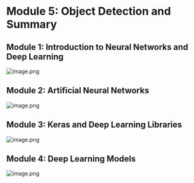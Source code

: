 

# Module 5: Object Detection and Summary
## Module 1: Introduction to Neural Networks and Deep Learning
![image.png](https://prod-files-secure.s3.us-west-2.amazonaws.com/03e82b26-cccb-4906-bb56-adabcbdc0655/a8d40bcb-c482-4026-8872-311e16b2dc63/image.png?X-Amz-Algorithm=AWS4-HMAC-SHA256&X-Amz-Content-Sha256=UNSIGNED-PAYLOAD&X-Amz-Credential=ASIAZI2LB466TYQVLJFM%2F20250131%2Fus-west-2%2Fs3%2Faws4_request&X-Amz-Date=20250131T111211Z&X-Amz-Expires=3600&X-Amz-Security-Token=IQoJb3JpZ2luX2VjELP%2F%2F%2F%2F%2F%2F%2F%2F%2F%2FwEaCXVzLXdlc3QtMiJHMEUCIFL5ORHrAGgrfRUzfZz05%2BzBJvEKOHD46lbrGq2xlf%2BPAiEAs1wOseLi9jJ05WoWQ9PqszN7Gfdpm2O8a6cJgo4B6pAqiAQIvP%2F%2F%2F%2F%2F%2F%2F%2F%2F%2FARAAGgw2Mzc0MjMxODM4MDUiDBFsy64JCmb9I%2BxluSrcA%2BMeuthuI1SISNk2hH0%2F7Mhgch%2FhpLsJJGbNpIfr%2Fhvsbu60EP5GgshueoObB2mjR8vsR48tzBgmNAc55ceUcdS7U1pj6FV9r%2FEXVAPuk1%2BGudJnRcJLunVn78cx5bvayOphP1FhH3jaz9ajhywWeK82S9DnBywKn9SAdLN542aRrlkYbMp14ihWLnPjM6z2PAETjakBMo8StLonYWOCwQZ16ixI%2BQjpZLhKJoVlqI3Ld2xi8I3sLi0N%2F0V%2FJjr0JqqC1CwZs2FntW2qR8mmzDSaME04cx9C6kVqP8MYTLANvMztzG2uckQ0z7kvMaAYUE1v4VvASLWjzbjfSX3fFxBYi3FnCRaQzAz8DwSsbQbQO3ADDc8ZGS%2BUYcT9y%2BGDZOvW36Am7WwNQzIrqX03pU4F8Z%2BxkzBATxYdY2eVqsLwD4lNxil5IJiLJ%2FjE7UUi3R2hhhGFVASZkJI0CHr6szHjqxH7c80IhLLrp8sUSytKxOVZslL5AUG5yUJ2CgLcM70LkobH%2B5lM0Q%2FI%2FAiNGOKKjoscdi7OnBtjNceU053nUjqBKJ6nEnT%2BwoED3n5WQBIIsvXvYb69EncHc9MCID6oc7RrOz2eZhYmloyIlrQSMxPhDlfTgDFxdO0%2FMPvW8rwGOqUB22Ro4N4Hb4wWKS%2BKf5W%2F57cjllxfVrBYIC3WlUhDwxUPTCHmtmU6ozIUK2zmYm3P2R86Np41eXr2fyZ3Oy%2FTpLB4reVSgYRhRbCrYVNkRFoL237vKhlrVBAIv8tX7NiKTOtQYn%2BgmVyvD69VrtDQRn3Suf8wLKB%2BSdwENC9UsivK%2BxBAHpYszSSRk%2BpY6XpW17vjyCfEP0UMt5zsL1M6kPKQeFif&X-Amz-Signature=d077ad9f3fb0bb21126748d7c40e7f5614633dab71b305df91783311ad9cc084&X-Amz-SignedHeaders=host&x-id=GetObject)
## Module 2: Artificial Neural Networks
![image.png](https://prod-files-secure.s3.us-west-2.amazonaws.com/03e82b26-cccb-4906-bb56-adabcbdc0655/5157ca89-62da-41d9-a98f-6432b71047a9/image.png?X-Amz-Algorithm=AWS4-HMAC-SHA256&X-Amz-Content-Sha256=UNSIGNED-PAYLOAD&X-Amz-Credential=ASIAZI2LB466TYQVLJFM%2F20250131%2Fus-west-2%2Fs3%2Faws4_request&X-Amz-Date=20250131T111211Z&X-Amz-Expires=3600&X-Amz-Security-Token=IQoJb3JpZ2luX2VjELP%2F%2F%2F%2F%2F%2F%2F%2F%2F%2FwEaCXVzLXdlc3QtMiJHMEUCIFL5ORHrAGgrfRUzfZz05%2BzBJvEKOHD46lbrGq2xlf%2BPAiEAs1wOseLi9jJ05WoWQ9PqszN7Gfdpm2O8a6cJgo4B6pAqiAQIvP%2F%2F%2F%2F%2F%2F%2F%2F%2F%2FARAAGgw2Mzc0MjMxODM4MDUiDBFsy64JCmb9I%2BxluSrcA%2BMeuthuI1SISNk2hH0%2F7Mhgch%2FhpLsJJGbNpIfr%2Fhvsbu60EP5GgshueoObB2mjR8vsR48tzBgmNAc55ceUcdS7U1pj6FV9r%2FEXVAPuk1%2BGudJnRcJLunVn78cx5bvayOphP1FhH3jaz9ajhywWeK82S9DnBywKn9SAdLN542aRrlkYbMp14ihWLnPjM6z2PAETjakBMo8StLonYWOCwQZ16ixI%2BQjpZLhKJoVlqI3Ld2xi8I3sLi0N%2F0V%2FJjr0JqqC1CwZs2FntW2qR8mmzDSaME04cx9C6kVqP8MYTLANvMztzG2uckQ0z7kvMaAYUE1v4VvASLWjzbjfSX3fFxBYi3FnCRaQzAz8DwSsbQbQO3ADDc8ZGS%2BUYcT9y%2BGDZOvW36Am7WwNQzIrqX03pU4F8Z%2BxkzBATxYdY2eVqsLwD4lNxil5IJiLJ%2FjE7UUi3R2hhhGFVASZkJI0CHr6szHjqxH7c80IhLLrp8sUSytKxOVZslL5AUG5yUJ2CgLcM70LkobH%2B5lM0Q%2FI%2FAiNGOKKjoscdi7OnBtjNceU053nUjqBKJ6nEnT%2BwoED3n5WQBIIsvXvYb69EncHc9MCID6oc7RrOz2eZhYmloyIlrQSMxPhDlfTgDFxdO0%2FMPvW8rwGOqUB22Ro4N4Hb4wWKS%2BKf5W%2F57cjllxfVrBYIC3WlUhDwxUPTCHmtmU6ozIUK2zmYm3P2R86Np41eXr2fyZ3Oy%2FTpLB4reVSgYRhRbCrYVNkRFoL237vKhlrVBAIv8tX7NiKTOtQYn%2BgmVyvD69VrtDQRn3Suf8wLKB%2BSdwENC9UsivK%2BxBAHpYszSSRk%2BpY6XpW17vjyCfEP0UMt5zsL1M6kPKQeFif&X-Amz-Signature=c1ceaf28393139434e50fd0a75971ce05d102bc545cd15932030d5e95e0c2fab&X-Amz-SignedHeaders=host&x-id=GetObject)
## Module 3: Keras and Deep Learning Libraries
![image.png](https://prod-files-secure.s3.us-west-2.amazonaws.com/03e82b26-cccb-4906-bb56-adabcbdc0655/5089ce50-05f1-470d-ad42-42503bf1df5f/image.png?X-Amz-Algorithm=AWS4-HMAC-SHA256&X-Amz-Content-Sha256=UNSIGNED-PAYLOAD&X-Amz-Credential=ASIAZI2LB466TYQVLJFM%2F20250131%2Fus-west-2%2Fs3%2Faws4_request&X-Amz-Date=20250131T111211Z&X-Amz-Expires=3600&X-Amz-Security-Token=IQoJb3JpZ2luX2VjELP%2F%2F%2F%2F%2F%2F%2F%2F%2F%2FwEaCXVzLXdlc3QtMiJHMEUCIFL5ORHrAGgrfRUzfZz05%2BzBJvEKOHD46lbrGq2xlf%2BPAiEAs1wOseLi9jJ05WoWQ9PqszN7Gfdpm2O8a6cJgo4B6pAqiAQIvP%2F%2F%2F%2F%2F%2F%2F%2F%2F%2FARAAGgw2Mzc0MjMxODM4MDUiDBFsy64JCmb9I%2BxluSrcA%2BMeuthuI1SISNk2hH0%2F7Mhgch%2FhpLsJJGbNpIfr%2Fhvsbu60EP5GgshueoObB2mjR8vsR48tzBgmNAc55ceUcdS7U1pj6FV9r%2FEXVAPuk1%2BGudJnRcJLunVn78cx5bvayOphP1FhH3jaz9ajhywWeK82S9DnBywKn9SAdLN542aRrlkYbMp14ihWLnPjM6z2PAETjakBMo8StLonYWOCwQZ16ixI%2BQjpZLhKJoVlqI3Ld2xi8I3sLi0N%2F0V%2FJjr0JqqC1CwZs2FntW2qR8mmzDSaME04cx9C6kVqP8MYTLANvMztzG2uckQ0z7kvMaAYUE1v4VvASLWjzbjfSX3fFxBYi3FnCRaQzAz8DwSsbQbQO3ADDc8ZGS%2BUYcT9y%2BGDZOvW36Am7WwNQzIrqX03pU4F8Z%2BxkzBATxYdY2eVqsLwD4lNxil5IJiLJ%2FjE7UUi3R2hhhGFVASZkJI0CHr6szHjqxH7c80IhLLrp8sUSytKxOVZslL5AUG5yUJ2CgLcM70LkobH%2B5lM0Q%2FI%2FAiNGOKKjoscdi7OnBtjNceU053nUjqBKJ6nEnT%2BwoED3n5WQBIIsvXvYb69EncHc9MCID6oc7RrOz2eZhYmloyIlrQSMxPhDlfTgDFxdO0%2FMPvW8rwGOqUB22Ro4N4Hb4wWKS%2BKf5W%2F57cjllxfVrBYIC3WlUhDwxUPTCHmtmU6ozIUK2zmYm3P2R86Np41eXr2fyZ3Oy%2FTpLB4reVSgYRhRbCrYVNkRFoL237vKhlrVBAIv8tX7NiKTOtQYn%2BgmVyvD69VrtDQRn3Suf8wLKB%2BSdwENC9UsivK%2BxBAHpYszSSRk%2BpY6XpW17vjyCfEP0UMt5zsL1M6kPKQeFif&X-Amz-Signature=1cec9ca53085431d1a5f96b62f25c908f9c2a8e59fc2d519f2a15420c01a00e8&X-Amz-SignedHeaders=host&x-id=GetObject)
## Module 4: Deep Learning Models
![image.png](https://prod-files-secure.s3.us-west-2.amazonaws.com/03e82b26-cccb-4906-bb56-adabcbdc0655/4e22fcb0-cfbc-4d28-b961-b9b8fde071f0/image.png?X-Amz-Algorithm=AWS4-HMAC-SHA256&X-Amz-Content-Sha256=UNSIGNED-PAYLOAD&X-Amz-Credential=ASIAZI2LB466TYQVLJFM%2F20250131%2Fus-west-2%2Fs3%2Faws4_request&X-Amz-Date=20250131T111211Z&X-Amz-Expires=3600&X-Amz-Security-Token=IQoJb3JpZ2luX2VjELP%2F%2F%2F%2F%2F%2F%2F%2F%2F%2FwEaCXVzLXdlc3QtMiJHMEUCIFL5ORHrAGgrfRUzfZz05%2BzBJvEKOHD46lbrGq2xlf%2BPAiEAs1wOseLi9jJ05WoWQ9PqszN7Gfdpm2O8a6cJgo4B6pAqiAQIvP%2F%2F%2F%2F%2F%2F%2F%2F%2F%2FARAAGgw2Mzc0MjMxODM4MDUiDBFsy64JCmb9I%2BxluSrcA%2BMeuthuI1SISNk2hH0%2F7Mhgch%2FhpLsJJGbNpIfr%2Fhvsbu60EP5GgshueoObB2mjR8vsR48tzBgmNAc55ceUcdS7U1pj6FV9r%2FEXVAPuk1%2BGudJnRcJLunVn78cx5bvayOphP1FhH3jaz9ajhywWeK82S9DnBywKn9SAdLN542aRrlkYbMp14ihWLnPjM6z2PAETjakBMo8StLonYWOCwQZ16ixI%2BQjpZLhKJoVlqI3Ld2xi8I3sLi0N%2F0V%2FJjr0JqqC1CwZs2FntW2qR8mmzDSaME04cx9C6kVqP8MYTLANvMztzG2uckQ0z7kvMaAYUE1v4VvASLWjzbjfSX3fFxBYi3FnCRaQzAz8DwSsbQbQO3ADDc8ZGS%2BUYcT9y%2BGDZOvW36Am7WwNQzIrqX03pU4F8Z%2BxkzBATxYdY2eVqsLwD4lNxil5IJiLJ%2FjE7UUi3R2hhhGFVASZkJI0CHr6szHjqxH7c80IhLLrp8sUSytKxOVZslL5AUG5yUJ2CgLcM70LkobH%2B5lM0Q%2FI%2FAiNGOKKjoscdi7OnBtjNceU053nUjqBKJ6nEnT%2BwoED3n5WQBIIsvXvYb69EncHc9MCID6oc7RrOz2eZhYmloyIlrQSMxPhDlfTgDFxdO0%2FMPvW8rwGOqUB22Ro4N4Hb4wWKS%2BKf5W%2F57cjllxfVrBYIC3WlUhDwxUPTCHmtmU6ozIUK2zmYm3P2R86Np41eXr2fyZ3Oy%2FTpLB4reVSgYRhRbCrYVNkRFoL237vKhlrVBAIv8tX7NiKTOtQYn%2BgmVyvD69VrtDQRn3Suf8wLKB%2BSdwENC9UsivK%2BxBAHpYszSSRk%2BpY6XpW17vjyCfEP0UMt5zsL1M6kPKQeFif&X-Amz-Signature=685ad522c0264506a21cb24eefd7af8e4ace193e24ef563bcf9e696e26b4ffb0&X-Amz-SignedHeaders=host&x-id=GetObject)